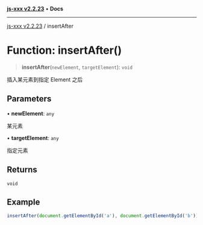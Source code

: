 [**js-xxx v2.2.23**](../README.md) • **Docs**

***

[js-xxx v2.2.23](../README.md) / insertAfter

# Function: insertAfter()

> **insertAfter**(`newElement`, `targetElement`): `void`

插入某元素到指定 Element 之后

## Parameters

• **newElement**: `any`

某元素

• **targetElement**: `any`

指定元素

## Returns

`void`

## Example

```ts
insertAfter(document.getElementById('a'), document.getElementById('b'));
```
